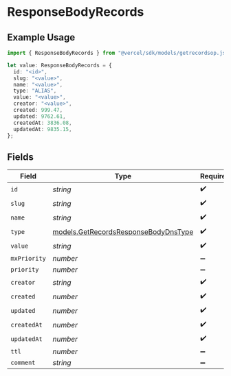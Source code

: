 # ResponseBodyRecords

## Example Usage

```typescript
import { ResponseBodyRecords } from "@vercel/sdk/models/getrecordsop.js";

let value: ResponseBodyRecords = {
  id: "<id>",
  slug: "<value>",
  name: "<value>",
  type: "ALIAS",
  value: "<value>",
  creator: "<value>",
  created: 999.47,
  updated: 9762.61,
  createdAt: 3836.08,
  updatedAt: 9835.15,
};
```

## Fields

| Field                                                                              | Type                                                                               | Required                                                                           | Description                                                                        |
| ---------------------------------------------------------------------------------- | ---------------------------------------------------------------------------------- | ---------------------------------------------------------------------------------- | ---------------------------------------------------------------------------------- |
| `id`                                                                               | *string*                                                                           | :heavy_check_mark:                                                                 | N/A                                                                                |
| `slug`                                                                             | *string*                                                                           | :heavy_check_mark:                                                                 | N/A                                                                                |
| `name`                                                                             | *string*                                                                           | :heavy_check_mark:                                                                 | N/A                                                                                |
| `type`                                                                             | [models.GetRecordsResponseBodyDnsType](../models/getrecordsresponsebodydnstype.md) | :heavy_check_mark:                                                                 | N/A                                                                                |
| `value`                                                                            | *string*                                                                           | :heavy_check_mark:                                                                 | N/A                                                                                |
| `mxPriority`                                                                       | *number*                                                                           | :heavy_minus_sign:                                                                 | N/A                                                                                |
| `priority`                                                                         | *number*                                                                           | :heavy_minus_sign:                                                                 | N/A                                                                                |
| `creator`                                                                          | *string*                                                                           | :heavy_check_mark:                                                                 | N/A                                                                                |
| `created`                                                                          | *number*                                                                           | :heavy_check_mark:                                                                 | N/A                                                                                |
| `updated`                                                                          | *number*                                                                           | :heavy_check_mark:                                                                 | N/A                                                                                |
| `createdAt`                                                                        | *number*                                                                           | :heavy_check_mark:                                                                 | N/A                                                                                |
| `updatedAt`                                                                        | *number*                                                                           | :heavy_check_mark:                                                                 | N/A                                                                                |
| `ttl`                                                                              | *number*                                                                           | :heavy_minus_sign:                                                                 | N/A                                                                                |
| `comment`                                                                          | *string*                                                                           | :heavy_minus_sign:                                                                 | N/A                                                                                |